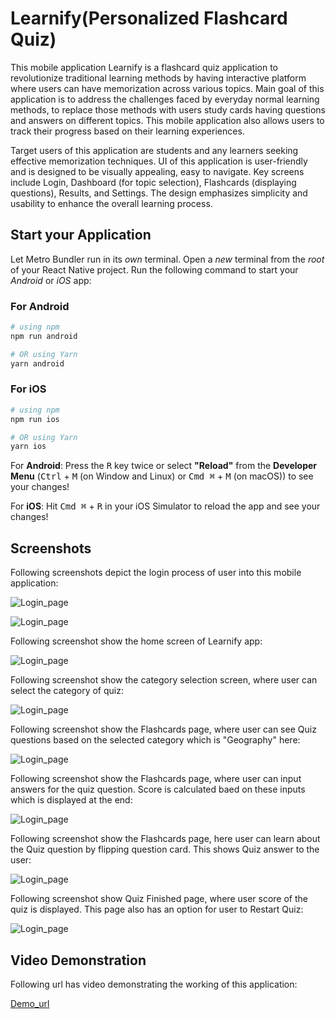 # Learnify(Personalized Flashcard Quiz)

This mobile application Learnify is a flashcard quiz application to revolutionize traditional learning methods by having interactive platform where users can have memorization across various topics. Main goal of this application is to address the challenges faced by everyday normal learning methods, to replace those methods with users study cards having questions and answers on different topics. This mobile application also allows users to track their progress based on their learning experiences.

Target users of this application are students and any learners seeking effective memorization techniques. UI of this application is user-friendly and is designed to be visually appealing, easy to navigate. Key screens include Login, Dashboard (for topic selection), Flashcards (displaying questions), Results, and Settings. The design emphasizes simplicity and usability to enhance the overall learning process.

## Start your Application

Let Metro Bundler run in its _own_ terminal. Open a _new_ terminal from the _root_ of your React Native project. Run the following command to start your _Android_ or _iOS_ app:

### For Android

```bash
# using npm
npm run android

# OR using Yarn
yarn android
```

### For iOS

```bash
# using npm
npm run ios

# OR using Yarn
yarn ios
```
For **Android**: Press the <kbd>R</kbd> key twice or select **"Reload"** from the **Developer Menu** (<kbd>Ctrl</kbd> + <kbd>M</kbd> (on Window and Linux) or <kbd>Cmd ⌘</kbd> + <kbd>M</kbd> (on macOS)) to see your changes!

For **iOS**: Hit <kbd>Cmd ⌘</kbd> + <kbd>R</kbd> in your iOS Simulator to reload the app and see your changes!
   
## Screenshots

Following screenshots depict the login process of user into this mobile application:

![Login_page](Screenshots/login-page.png)

![Login_page](Screenshots/Login-with-creds.png)

Following screenshot show the home screen of Learnify app:

![Login_page](Screenshots/Home-screen.png)

Following screenshot show the category selection screen, where user can select the category of quiz:

![Login_page](Screenshots/Category-selection.png)

Following screenshot show the Flashcards page, where user can see Quiz questions based on the selected category which is "Geography" here:

![Login_page](Screenshots/Questions.png)

Following screenshot show the Flashcards page, where user can input answers for the quiz question. Score is calculated baed on these inputs which is displayed at the end:

![Login_page](Screenshots/User_answer.png)

Following screenshot show the Flashcards page, here user can learn about the Quiz question by flipping question card. This shows Quiz answer to the user:

![Login_page](Screenshots/Answer.png)

Following screenshot show Quiz Finished page, where user score of the quiz is displayed. This page also has an option for user to Restart Quiz:

![Login_page](Screenshots/Quiz_complete.png)

## Video Demonstration

Following url has video demonstrating the working of this application: 

[Demo_url](https://mailuc-my.sharepoint.com/personal/bodanasa_mail_uc_edu/_layouts/15/stream.aspx?id=%2Fpersonal%2Fbodanasa%5Fmail%5Fuc%5Fedu%2FDocuments%2FPersonal%5FApp%5Fproject%5FTech%2Emp4&nav=eyJyZWZlcnJhbEluZm8iOnsicmVmZXJyYWxBcHAiOiJPbmVEcml2ZUZvckJ1c2luZXNzIiwicmVmZXJyYWxBcHBQbGF0Zm9ybSI6IldlYiIsInJlZmVycmFsTW9kZSI6InZpZXciLCJyZWZlcnJhbFZpZXciOiJNeUZpbGVzTGlua0NvcHkifX0&ga=1&referrer=StreamWebApp%2EWeb&referrerScenario=AddressBarCopied%2Eview)
